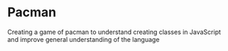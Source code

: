 # Pacman
Creating a game of pacman to understand creating classes in JavaScript and improve general understanding of the language
